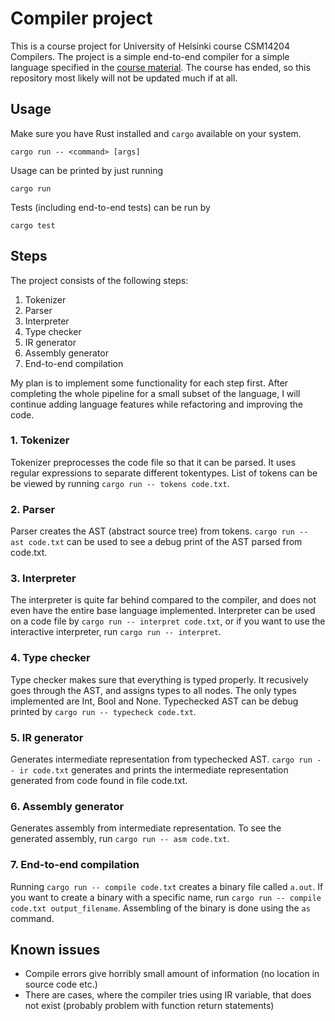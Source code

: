 # Compiler project
This is a course project for University of Helsinki course CSM14204 Compilers.
The project is a simple end-to-end compiler for a simple language specified in the [course material](https://hy-compilers.github.io/spring-2024/).
The course has ended, so this repository most likely will not be updated much if at all.

## Usage
Make sure you have Rust installed and `cargo` available on your system.
```
cargo run -- <command> [args]
```

Usage can be printed by just running
```
cargo run
```

Tests (including end-to-end tests) can be run by
```
cargo test
```


## Steps
The project consists of the following steps:
1. Tokenizer
2. Parser
3. Interpreter
4. Type checker
5. IR generator
6. Assembly generator
7. End-to-end compilation

My plan is to implement some functionality for each step first. After completing the whole pipeline for a small subset of the language, I will continue adding language features while refactoring and improving the code.

### 1. Tokenizer
Tokenizer preprocesses the code file so that it can be parsed. It uses regular expressions to separate different tokentypes. List of tokens can be be viewed by running `cargo run -- tokens code.txt`.

### 2. Parser
Parser creates the AST (abstract source tree) from tokens. `cargo run -- ast code.txt` can be used to see a debug print of the AST parsed from code.txt.

### 3. Interpreter
The interpreter is quite far behind compared to the compiler, and does not even have the entire base language implemented. Interpreter can be used on a code file by `cargo run -- interpret code.txt`, or if you want to use the interactive interpreter, run `cargo run -- interpret`.

### 4. Type checker
Type checker makes sure that everything is typed properly. It recusively goes through the AST, and assigns types to all nodes. The only types implemented are Int, Bool and None. Typechecked AST can be debug printed by `cargo run -- typecheck code.txt`.

### 5. IR generator
Generates intermediate representation from typechecked AST. `cargo run -- ir code.txt` generates and prints the intermediate representation generated from code found in file code.txt.

### 6. Assembly generator
Generates assembly from intermediate representation. To see the generated assembly, run `cargo run -- asm code.txt`.

### 7. End-to-end compilation
Running `cargo run -- compile code.txt` creates a binary file called `a.out`. If you want to create a binary with a specific name, run `cargo run -- compile code.txt output_filename`. Assembling of the binary is done using the `as` command.

## Known issues
- Compile errors give horribly small amount of information (no location in source code etc.)
- There are cases, where the compiler tries using IR variable, that does not exist (probably problem with function return statements)
